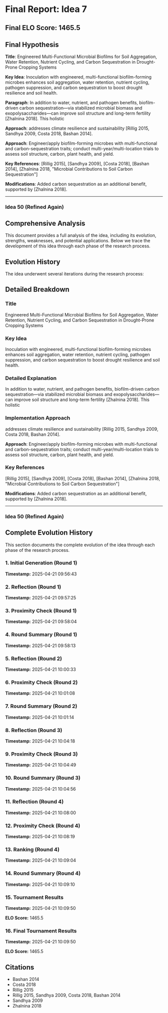 # Final Report: Idea 7

## Final ELO Score: 1465.5

## Final Hypothesis

**Title**: Engineered Multi-Functional Microbial Biofilms for Soil Aggregation, Water Retention, Nutrient Cycling, and Carbon Sequestration in Drought-Prone Cropping Systems

**Key Idea**: Inoculation with engineered, multi-functional biofilm-forming microbes enhances soil aggregation, water retention, nutrient cycling, pathogen suppression, and carbon sequestration to boost drought resilience and soil health.

**Paragraph**: In addition to water, nutrient, and pathogen benefits, biofilm-driven carbon sequestration—via stabilized microbial biomass and exopolysaccharides—can improve soil structure and long-term fertility [Zhalnina 2018]. This holistic

**Approach**: addresses climate resilience and sustainability [Rillig 2015, Sandhya 2009, Costa 2018, Bashan 2014].

**Approach**: Engineer/apply biofilm-forming microbes with multi-functional and carbon-sequestration traits; conduct multi-year/multi-location trials to assess soil structure, carbon, plant health, and yield.

**Key References**: [Rillig 2015], [Sandhya 2009], [Costa 2018], [Bashan 2014], [Zhalnina 2018, "Microbial Contributions to Soil Carbon Sequestration"]

**Modifications**: Added carbon sequestration as an additional benefit, supported by [Zhalnina 2018].

---

### **Idea 50 (Refined Again)**

## Comprehensive Analysis

This document provides a full analysis of the idea, including its evolution, strengths, weaknesses, and potential applications. Below we trace the development of this idea through each phase of the research process.

## Evolution History

The idea underwent several iterations during the research process:

## Detailed Breakdown

### Title

Engineered Multi-Functional Microbial Biofilms for Soil Aggregation, Water Retention, Nutrient Cycling, and Carbon Sequestration in Drought-Prone Cropping Systems

### Key Idea

Inoculation with engineered, multi-functional biofilm-forming microbes enhances soil aggregation, water retention, nutrient cycling, pathogen suppression, and carbon sequestration to boost drought resilience and soil health.

### Detailed Explanation

In addition to water, nutrient, and pathogen benefits, biofilm-driven carbon sequestration—via stabilized microbial biomass and exopolysaccharides—can improve soil structure and long-term fertility [Zhalnina 2018]. This holistic

### Implementation Approach

addresses climate resilience and sustainability [Rillig 2015, Sandhya 2009, Costa 2018, Bashan 2014].

**Approach**: Engineer/apply biofilm-forming microbes with multi-functional and carbon-sequestration traits; conduct multi-year/multi-location trials to assess soil structure, carbon, plant health, and yield.

### Key References

[Rillig 2015], [Sandhya 2009], [Costa 2018], [Bashan 2014], [Zhalnina 2018, "Microbial Contributions to Soil Carbon Sequestration"]

**Modifications**: Added carbon sequestration as an additional benefit, supported by [Zhalnina 2018].

---

### **Idea 50 (Refined Again)**

## Complete Evolution History

This section documents the complete evolution of the idea through each phase of the research process.

### 1. Initial Generation (Round 1)
**Timestamp:** 2025-04-21 09:56:43



### 2. Reflection (Round 1)
**Timestamp:** 2025-04-21 09:57:25



### 3. Proximity Check (Round 1)
**Timestamp:** 2025-04-21 09:58:04



### 4. Round Summary (Round 1)
**Timestamp:** 2025-04-21 09:58:13



### 5. Reflection (Round 2)
**Timestamp:** 2025-04-21 10:00:33



### 6. Proximity Check (Round 2)
**Timestamp:** 2025-04-21 10:01:08



### 7. Round Summary (Round 2)
**Timestamp:** 2025-04-21 10:01:14



### 8. Reflection (Round 3)
**Timestamp:** 2025-04-21 10:04:18



### 9. Proximity Check (Round 3)
**Timestamp:** 2025-04-21 10:04:49



### 10. Round Summary (Round 3)
**Timestamp:** 2025-04-21 10:04:56



### 11. Reflection (Round 4)
**Timestamp:** 2025-04-21 10:08:00



### 12. Proximity Check (Round 4)
**Timestamp:** 2025-04-21 10:08:19



### 13. Ranking (Round 4)
**Timestamp:** 2025-04-21 10:09:04



### 14. Round Summary (Round 4)
**Timestamp:** 2025-04-21 10:09:10



### 15. Tournament Results
**Timestamp:** 2025-04-21 10:09:50

**ELO Score:** 1465.5



### 16. Final Tournament Results
**Timestamp:** 2025-04-21 10:09:50

**ELO Score:** 1465.5



## Citations

- Bashan 2014
- Costa 2018
- Rillig 2015
- Rillig 2015, Sandhya 2009, Costa 2018, Bashan 2014
- Sandhya 2009
- Zhalnina 2018
